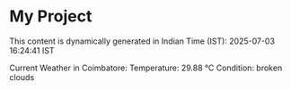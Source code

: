 # My Project

This content is dynamically generated in Indian Time (IST): 2025-07-03 16:24:41 IST


Current Weather in Coimbatore:
Temperature: 29.88 °C
Condition: broken clouds
